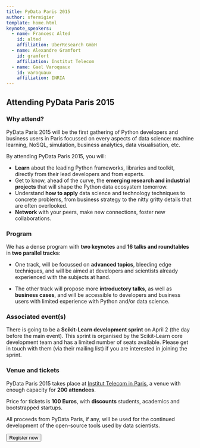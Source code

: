 ```yaml
---
title: PyData Paris 2015
author: sfermigier
template: home.html
keynote_speakers:
  - name: Francesc Alted
    id: alted
    affiliation: UberResearch GmbH
  - name: Alexandre Gramfort
    id: gramfort
    affiliation: Institut Telecom
  - name: Gael Varoquaux
    id: varoquaux
    affiliation: INRIA
---
```


## Attending PyData Paris 2015

### Why attend?

PyData Paris 2015 will be the first gathering of Python developers and
business users in Paris focussed on every aspects of data science: machine
learning, NoSQL, simulation, business analytics, data visualisation, etc.

By attending PyData Paris 2015, you will:

  * **Learn** about the leading Python frameworks, libraries and toolkit, directly from their lead developers and from experts.
  * Get to know, ahead of the curve, the **emerging research and industrial projects** that will shape the Python data ecosystem tomorrow.
  * Understand **how to apply** data science and technology techniques to concrete problems, from business strategy to the nitty gritty details that are often overlooked.
  * **Network** with your peers, make new connections, foster new collaborations.

### Program

We has a dense program with **two keynotes** and **16 talks and roundtables** in
**two parallel tracks**:

* One track, will be focussed on **advanced topics**, bleeding edge techniques, and will be aimed at developers and scientists already experienced with the subjects at hand.

* The other track will propose more **introductory talks**, as well as **business cases**, and will be accessible to developers and business users with limited experience with Python and/or data science.

### Associated event(s)

There is going to be a **Scikit-Learn development sprint** on April 2 (the day
before the main event). This sprint is organised by the Scikit-Learn core
development team and has a limited number of seats available. Please get in
touch with them (via their mailing list) if you are interested in joining the
sprint.

### Venue and tickets

PyData Paris 2015 takes place at [Institut Telecom in Paris](/venue.html),
a venue with enough capacity for **200
attendees**.

Price for tickets is **100 Euros**, with **discounts**
students, academics and bootstrapped startups.

All proceeds from PyData Paris, if any, will be used for the continued
development of the open-source tools used by data scientists.

<a href="https://www.weezevent.com/pydata-paris" target="_blank">
<button class="btn btn-default btn-primary register-large" type="button">Register now</button></a>



